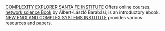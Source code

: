 [COMPLEXITY EXPLORER SANTA FE INSTITUTE](https://www.complexityexplorer.org/) Offers online courses.  
[network science Book](http://networksciencebook.com) by Albert-László Barabási, is an introductory ebook.    
[NEW ENGLAND COMPLEX SYSTEMS INSTITUTE](https://necsi.edu/) provides various resources and papers.  
